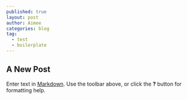 ```yaml
---
published: true
layout: post
author: Aimee
categories: blog
tag: 
  - test
  - boilerplate
---
```


## A New Post

Enter text in [Markdown](http://daringfireball.net/projects/markdown/). Use the toolbar above, or click the **?** button for formatting help.